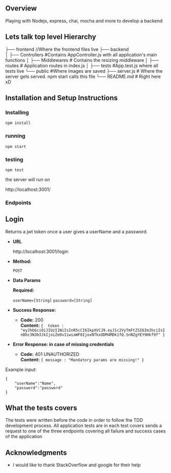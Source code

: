 ## Overview
Playing with Nodejs, express, chai, mocha and more to develop a backend


## Lets talk top level Hierarchy

├── frontend //Where the frontend files live
├── backend                    
│   ├── Controllers         #Contains AppController.js with all application's main functions
│   ├── Middlewares            # Contains the resizing middleware
│   ├── routes             # Application routes in index.js
│   ├── tests            #App.test.js where all tests live
    └── public          #Where images are saved
    ├── server.js           # Where the server gets served. npm start calls this file
    └──  README.md           # Right here xD



## Installation and Setup Instructions

### Installing

```
npm install
```

### running

```
npm start
```

### testing

```
npm test
```

the server will run on 

http://localhost:3001/

### Endpoints

**Login**
----
  Returns a jwt token once a user gives a userName and a password.

* **URL**

  http://localhost:3001/login

* **Method:**

  `POST`
  


* **Data Params**

  **Required:**
 
   `userName=[String]`
   `password=[String]`

* **Success Response:**

  * **Code:** 200 <br />
    **Content:** `{  token : "eyJhbGciOiJIUzI1NiIsInR5cCI6IkpXVCJ9.eyJ1c2VyTmFtZSI6ImJhciIsInBhc3N3b3JkIjoiZm9vIiwiaWF0IjoxNTkxODM4MDk1fQ.SnNZgYEY9Hkf9f" }`
 
* **Error Response: in case of missing credentials**
     
 
 
  * **Code:** 401 UNAUTHORIZED <br />
    **Content:** `{ message : "Mandatory params are missing!" }`


Example input:

```
{
    "userName":"Name",
    "password":"password"
}
```






## What the tests covers

The tests were written before the code in order to follow the TDD development process.
All application tests are in 
each test covers sends a request to one of the three endpoints covering all failure and success cases of the application



## Acknowledgments

* I would like to thank StackOverflow and google for their help



